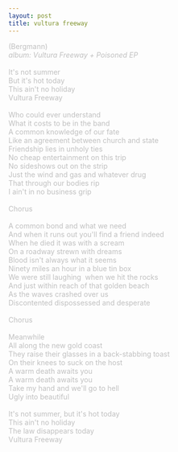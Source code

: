 ```yaml
---
layout: post
title: vultura freeway
---
```

<span style="color: #c0c0c0" class="Apple-style-span">(Bergmann)<br />
<i>album: Vultura Freeway + Poisoned EP</i><br />
<br />
It's not summer<br />
But it's hot today<br />
This ain't no holiday<br />
Vultura Freeway<br />
<br />
Who could ever understand<br />
What it costs to be in the band<br />
A common knowledge of our fate<br />
Like an agreement between church and state<br />
Friendship lies in unholy ties<br />
No cheap entertainment on this trip<br />
No sideshows out on the strip<br />
Just the wind and gas and whatever drug<br />
That through our bodies rip<br />
I ain't in no business grip<br />
<br />
Chorus<br />
<br />
A common bond and what we need<br />
And when it runs out you'll find a friend indeed<br />
When he died it was with a scream<br />
On a roadway strewn with dreams<br />
Blood isn't always what it seems<br />
Ninety miles an hour in a blue tin box<br />
We were still laughing&nbsp; when we hit the rocks<br />
And just within reach of that golden beach<br />
As the waves crashed over us<br />
Discontented dispossessed and desperate<br />
<br />
Chorus<br />
<br />
Meanwhile<br />
All along the new gold coast<br />
They raise their glasses in a back-stabbing toast<br />
On their knees to suck on the host<br />
A warm death awaits you<br />
A warm death awaits you<br />
Take my hand and we'll go to hell<br />
Ugly into beautiful<br />
<br />
It's not summer, but it's hot today<br />
This ain't no holiday<br />
The law disappears today<br />
Vultura Freeway<br />
</span>
